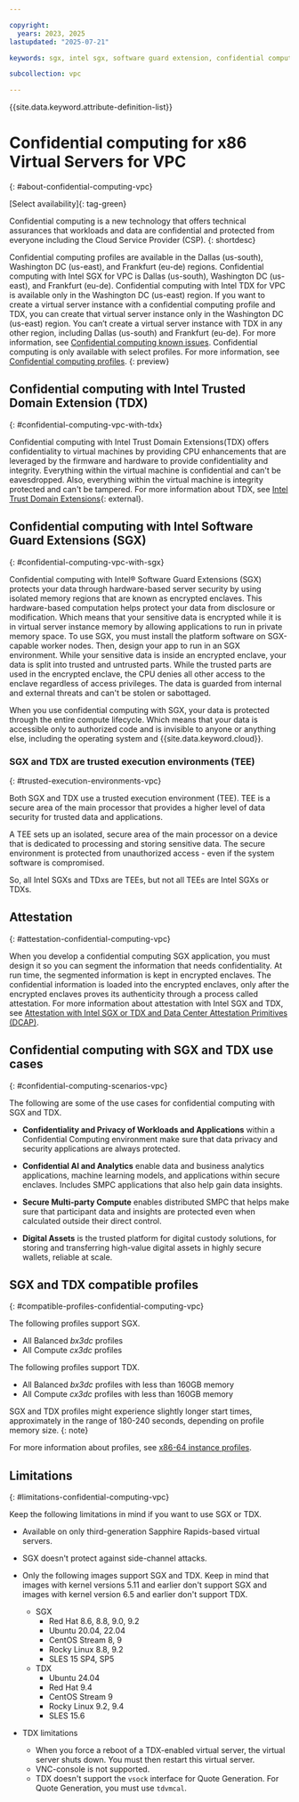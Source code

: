 ```yaml
---

copyright:
  years: 2023, 2025
lastupdated: "2025-07-21"

keywords: sgx, intel sgx, software guard extension, confidential computing, trusted execution environment, TEE, data protection

subcollection: vpc

---
```


{{site.data.keyword.attribute-definition-list}}

# Confidential computing for x86 Virtual Servers for VPC
{: #about-confidential-computing-vpc}

[Select availability]{: tag-green}

Confidential computing is a new technology that offers technical assurances that workloads and data are confidential and protected from everyone including the Cloud Service Provider (CSP).
{: shortdesc}

Confidential computing profiles are available in the Dallas (us-south), Washington DC (us-east), and Frankfurt (eu-de) regions. Confidential computing with Intel SGX for VPC is Dallas (us-south), Washington DC (us-east), and Frankfurt (eu-de). Confidential computing with Intel TDX for VPC is available only in the Washington DC (us-east) region. If you want to create a virtual server instance with a confidential computing profile and TDX, you can create that virtual server instance only in the Washington DC (us-east) region. You can’t create a virtual server instance with TDX in any other region, including Dallas (us-south) and Frankfurt (eu-de). For more information, see [Confidential computing known issues](/docs/vpc?topic=vpc-known-issues#confidential-computing-vpc-known-issues). Confidential computing is only available with select profiles. For more information, see [Confidential computing profiles](/docs/vpc?topic=vpc-profiles&interface=ui#confidential-computing-profiles).
{: preview}

## Confidential computing with Intel Trusted Domain Extension (TDX)
{: #confidential-computing-vpc-with-tdx}

Confidential computing with Intel Trust Domain Extensions(TDX) offers confidentiality to virtual machines by providing CPU enhancements that are leveraged by the firmware and hardware to provide confidentiality and integrity. Everything within the virtual machine is confidential and can't be eavesdropped. Also, everything within the virtual machine is integrity protected and can't be tampered. For more information about TDX, see [Intel Trust Domain Extensions](https://www.intel.com/content/www/us/en/developer/tools/trust-domain-extensions/overview.html){: external}.

## Confidential computing with Intel Software Guard Extensions (SGX)
{: #confidential-computing-vpc-with-sgx}

Confidential computing with Intel&reg; Software Guard Extensions (SGX) protects your data through hardware-based server security by using isolated memory regions that are known as encrypted enclaves. This hardware-based computation helps protect your data from disclosure or modification. Which means that your sensitive data is encrypted while it is in virtual server instance memory by allowing applications to run in private memory space. To use SGX, you must install the platform software on SGX-capable worker nodes. Then, design your app to run in an SGX environment. While your sensitive data is inside an encrypted enclave, your data is split into trusted and untrusted parts. While the trusted parts are used in the encrypted enclave, the CPU denies all other access to the enclave regardless of access privileges. The data is guarded from internal and external threats and can't be stolen or sabottaged.

When you use confidential computing with SGX, your data is protected through the entire compute lifecycle. Which means that your data is accessible only to authorized code and is invisible to anyone or anything else, including the operating system and {{site.data.keyword.cloud}}.

### SGX and TDX are trusted execution environments (TEE)
{: #trusted-execution-environments-vpc}

Both SGX and TDX use a trusted execution environment (TEE). TEE is a secure area of the main processor that provides a higher level of data security for trusted data and applications.

A TEE sets up an isolated, secure area of the main processor on a device that is dedicated to processing and storing sensitive data. The secure environment is protected from unauthorized access - even if the system software is compromised.

So, all Intel SGXs and TDxs are TEEs, but not all TEEs are Intel SGXs or TDXs.

## Attestation
{: #attestation-confidential-computing-vpc}

When you develop a confidential computing SGX application, you must design it so you can segment the information that needs confidentiality. At run time, the segmented information is kept in encrypted enclaves. The confidential information is loaded into the encrypted enclaves, only after the encrypted enclaves proves its authenticity through a process called attestation. For more information about attestation with Intel SGX and TDX, see [Attestation with Intel SGX or TDX and Data Center Attestation Primitives (DCAP)](/docs/vpc?topic=vpc-about-confidential-computing-attestation-dcap-vpc).

## Confidential computing with SGX and TDX use cases
{: #confidential-computing-scenarios-vpc}

The following are some of the use cases for confidential computing with SGX and TDX.

* **Confidentiality and Privacy of Workloads and Applications** within a Confidential Computing environment make sure that data privacy and security applications are always protected.

* **Confidential AI and Analytics** enable data and business analytics applications, machine learning models, and applications within secure enclaves. Includes SMPC applications that also help gain data insights.

* **Secure Multi-party Compute** enables distributed SMPC that helps make sure that participant data and insights are protected even when calculated outside their direct control.

* **Digital Assets** is the trusted platform for digital custody solutions, for storing and transferring high-value digital assets in highly secure wallets, reliable at scale.

## SGX and TDX compatible profiles
{: #compatible-profiles-confidential-computing-vpc}

The following profiles support SGX.

* All Balanced _bx3dc_ profiles
* All Compute _cx3dc_ profiles

The following profiles support TDX.

* All Balanced _bx3dc_ profiles with less than 160GB memory
* All Compute _cx3dc_ profiles with less than 160GB memory

SGX and TDX profiles might experience slightly longer start times, approximately in the range of 180-240 seconds, depending on profile memory size.
{: note}

For more information about profiles, see [x86-64 instance profiles](/docs/vpc?topic=vpc-profiles).

## Limitations
{: #limitations-confidential-computing-vpc}

Keep the following limitations in mind if you want to use SGX or TDX.

* Available on only third-generation Sapphire Rapids-based virtual servers.
* SGX doesn't protect against side-channel attacks.
* Only the following images support SGX and TDX. Keep in mind that images with kernel versions 5.11 and earlier don't support SGX and images with kernel version 6.5 and earlier don't support TDX.

   - SGX
      - Red Hat 8.6, 8.8, 9.0, 9.2
      - Ubuntu 20.04, 22.04
      - CentOS Stream 8, 9
      - Rocky Linux 8.8, 9.2
      - SLES 15 SP4, SP5
   - TDX
      - Ubuntu 24.04
      - Red Hat 9.4
      - CentOS Stream 9
      - Rocky Linux 9.2, 9.4
      - SLES 15.6

* TDX limitations
   - When you force a reboot of a TDX-enabled virtual server, the virtual server shuts down. You must then restart this virtual server.
   - VNC-console is not supported.
   - TDX doesn't support the `vsock` interface for Quote Generation. For Quote Generation, you must use `tdvmcal`.
